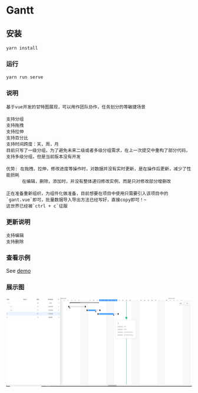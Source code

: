 # Gantt

## 安装

```
yarn install
```

### 运行

```
yarn run serve
```

### 说明

```
基于vue开发的甘特图展现，可以用作团队协作，任务划分的等敏捷场景

支持分组
支持拖拽
支持拉伸
支持百分比
支持时间跨度：天，周，月
目前只写了一级分组，为了避免未来二级或者多级分组需求，在上一次提交中重构了部分代码，支持多级分组，但是当前版本没有开发

优势: 在拖拽，拉伸，修改进度等操作时，对数据并没有实时更新，是在操作后更新，减少了性能损耗
      在编辑，删除，添加时，并没有整体递归修改实例，而是只对修改部分增删改

正在准备重新组织，为组件化做准备，目前想要在项目中使用只需要引入该项目中的`gant.vue`即可，批量数据导入导出方法已经写好，直接copy即可！~
这世界已经被`ctrl + c`征服

```

### 更新说明

```
支持编辑
支持删除
```

### 查看示例

See [demo](https://ggbeng1.github.io/Gantt/#/)

### 展示图

<img src="public/demo.png" alt="">
